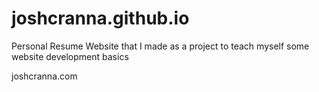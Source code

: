 # joshcranna.github.io

Personal Resume Website that I made as a project to teach myself some website development basics

joshcranna.com
